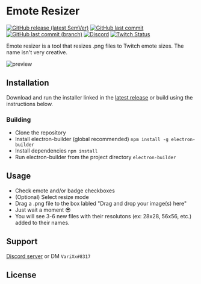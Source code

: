 #  Emote Resizer

[![GitHub release (latest SemVer)](https://img.shields.io/github/v/release/varixx/emote-resizer?sort=semver)](https://github.com/VariXx/emote-resizer/releases) [![GitHub last commit](https://img.shields.io/github/last-commit/varixx/emote-resizer)](https://github.com/VariXx/emote-resizer/commits/master) [![GitHub last commit (branch)](https://img.shields.io/github/last-commit/varixx/emote-resizer/develop?label=last%20commit%20%28develop%29)](https://github.com/VariXx/emote-resizer/commits/develop) [![Discord](https://img.shields.io/discord/90687557523771392?color=000000&label=%20&logo=discord)](https://discord.gg/QNppY7T) [![Twitch Status](https://img.shields.io/twitch/status/varixx?label=%20&logo=twitch)](https://twitch.tv/VariXx) 

Emote resizer is a tool that resizes .png files to Twitch emote sizes. The name isn't very creative. 

![preview](https://acceptdefaults.com/emote-resizer/emote-resizer-preview.gif)

## Installation

Download and run the installer linked in the [latest release](https://github.com/VariXx/emote-resizer/releases) or build using the instructions below.

### Building  
- Clone the repository 
- Install electron-builder (global recommended)
``npm install -g electron-builder``
- Install dependencies 
``npm install`` 
- Run electron-builder from the project directory 
``electron-builder``

## Usage

- Check emote and/or badge checkboxes
- (Optional) Select resize mode
- Drag a .png file to the box labled "Drag and drop your image(s) here"
- Just wait a moment 😎
- You will see 3-6 new files with their resolutons (ex: 28x28, 56x56, etc.) added to their names. 

## Support

[Discord server](https://discord.gg/QNppY7T) or DM `VariXx#8317`

## License

